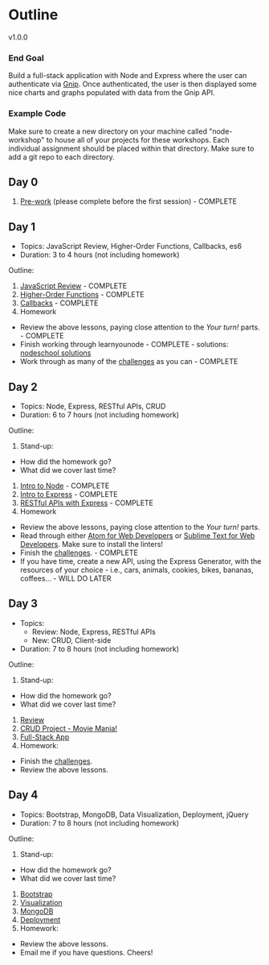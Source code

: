 # Outline

v1.0.0

### End Goal

Build a full-stack application with Node and Express where the user can authenticate via [Gnip](https://gnip.com/). Once authenticated, the user is then displayed some nice charts and graphs populated with data from the Gnip API.

### Example Code

Make sure to create a new directory on your machine called "node-workshop" to house all of your projects for these workshops. Each individual assignment should be placed within that directory. Make sure to add a git repo to each directory.

## Day 0

1. [Pre-work](lessons/00-prework.md) (please complete before the first session) - COMPLETE

## Day 1

- Topics: JavaScript Review, Higher-Order Functions, Callbacks, es6
- Duration: 3 to 4 hours (not including homework)

Outline:

1. [JavaScript Review](lessons/01-js_review.md) - COMPLETE
1. [Higher-Order Functions](lessons/02-hof.md) - COMPLETE
1. [Callbacks](lessons/03-callbacks.md) - COMPLETE
1. Homework
  - Review the above lessons, paying close attention to the *Your turn!* parts. - COMPLETE
  - Finish working through learnyounode - COMPLETE - solutions: [nodeschool solutions](http://www.github.com/etmoore/nodeschool)
  - Work through as many of the [challenges](challenges) as you can - COMPLETE

## Day 2

- Topics: Node, Express, RESTful APIs, CRUD
- Duration: 6 to 7 hours (not including homework)

Outline:

1. Stand-up:
  - How did the homework go?
  - What did we cover last time?
1. [Intro to Node](lessons/04-node-intro.md) - COMPLETE
1. [Intro to Express](lessons/05-express-intro.md) - COMPLETE
1. [RESTful APIs with Express](lessons/06-express-rest.md) - COMPLETE
1. Homework
  - Review the above lessons, paying close attention to the *Your turn!* parts.
  - Read through either [Atom for Web Developers](http://mherman.org/blog/2016/08/16/atom-for-web-developers) or [Sublime Text for Web Developers](http://mherman.org/blog/2015/02/05/sublime-text-for-web-developers). Make sure to install the linters!
  - Finish the [challenges](challenges). - COMPLETE
  - If you have time, create a new API, using the Express Generator, with the resources of your choice - i.e., cars, animals, cookies, bikes, bananas, coffees... - WILL DO LATER

## Day 3

- Topics:
  - Review: Node, Express, RESTful APIs
  - New: CRUD, Client-side
- Duration: 7 to 8 hours (not including homework)

Outline:

1. Stand-up:
  - How did the homework go?
  - What did we cover last time?
1. [Review](lessons/07-review.md)
1. [CRUD Project - Movie Mania!](lessons/08-movie-mania.md)
1. [Full-Stack App](lessons/09-fullstack-app.md)
1. Homework:
  - Finish the [challenges](challenges).
  - Review the above lessons.

## Day 4

- Topics: Bootstrap, MongoDB, Data Visualization, Deployment, jQuery
- Duration: 7 to 8 hours (not including homework)

Outline:

1. Stand-up:
  - How did the homework go?
  - What did we cover last time?
1. [Bootstrap](lessons/10-bootstrap.md)
1. [Visualization](lessons/12-visualization.md)
1. [MongoDB](lessons/11-mongo.md)
1. [Deployment](lessons/13-deployment.md)
1. Homework:
  - Review the above lessons.
  - Email me if you have questions. Cheers!
